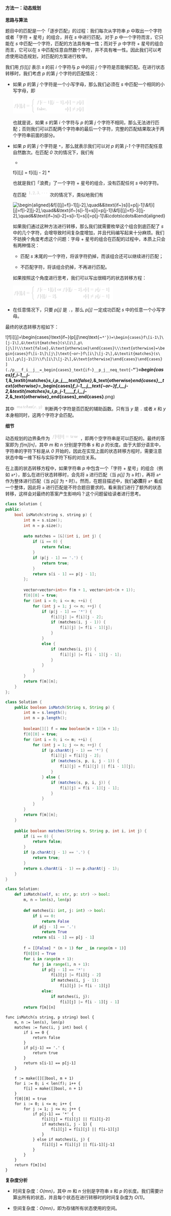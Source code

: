 #### 方法一：动态规划

**思路与算法**

题目中的匹配是一个「逐步匹配」的过程：我们每次从字符串 *p* 中取出一个字符或者「字符 + 星号」的组合，并在 *s* 中进行匹配。对于 *p* 中一个字符而言，它只能在 *s* 中匹配一个字符，匹配的方法具有唯一性；而对于 *p* 中字符 + 星号的组合而言，它可以在 *s* 中匹配任意自然数个字符，并不具有唯一性。因此我们可以考虑使用动态规划，对匹配的方案进行枚举。

我们用 *f[i][j]* 表示 *s* 的前 *i* 个字符与 *p* 中的前 *j* 个字符是否能够匹配。在进行状态转移时，我们考虑 *p* 的第 *j* 个字符的匹配情况：

- 如果 *p* 的第 *j* 个字符是一个小写字母，那么我们必须在 *s* 中匹配一个相同的小写字母，即

    ![f\[i\]\[j\]=\begin{cases}f\[i-1\]\[j-1\],&s\[i\]=p\[j\]\\\text{false},&s\[i\]\neqp\[j\]\end{cases} ](./p_______f_i__j__=_begin{cases}_____f_i_-_1__j_-_1_,_&_s_i__=_p_j______text{false},_&_s_i__neq_p_j______end{cases}______.png) 

    也就是说，如果 *s* 的第 *i* 个字符与 *p* 的第 *j* 个字符不相同，那么无法进行匹配；否则我们可以匹配两个字符串的最后一个字符，完整的匹配结果取决于两个字符串前面的部分。

- 如果 *p* 的第 *j* 个字符是 `*`，那么就表示我们可以对 *p* 的第 *j-1* 个字符匹配任意自然数次。在匹配 *0* 次的情况下，我们有

    *
    f[i][j] = f[i][j - 2]
    *

    也就是我们「浪费」了一个字符 + 星号的组合，没有匹配任何 *s* 中的字符。

    在匹配 ![1,2,3,\cdots ](./p__1,2,3,_cdots_.png)  次的情况下，类似地我们有

    ![\begin{aligned}&f\[i\]\[j\]=f\[i-1\]\[j-2\],\quad&&\text{if~}s\[i\]=p\[j-1\]\\&f\[i\]\[j\]=f\[i-2\]\[j-2\],\quad&&\text{if~}s\[i-1\]=s\[i\]=p\[j-1\]\\&f\[i\]\[j\]=f\[i-3\]\[j-2\],\quad&&\text{if~}s\[i-2\]=s\[i-1\]=s\[i\]=p\[j-1\]\\&\cdots\cdots&\end{aligned} ](./p_______begin{aligned}_____&_f_i__j__=_f_i_-_1__j_-_2_,_quad_&&_text{if~}_s_i__=_p_j_-_1_______&_f_i__j__=_f_i_-_2__j_-_2_,_quad_&&_text{if~}_s_i_-_1__=_s_i__=_p_j_-_1_______&_f_i__j__=_f_i_-_3__j_-_2_,_quad_&&_text{if~}_s_i_-_2__=_s_i_-_1__=_s_i__=_p_j_-_1_______&_cdotscdots_&______end{aligned}______.png) 

    如果我们通过这种方法进行转移，那么我们就需要枚举这个组合到底匹配了 *s* 中的几个字符，会增导致时间复杂度增加，并且代码编写起来十分麻烦。我们不妨换个角度考虑这个问题：字母 + 星号的组合在匹配的过程中，本质上只会有两种情况：

    - 匹配 *s* 末尾的一个字符，将该字符扔掉，而该组合还可以继续进行匹配；

    - 不匹配字符，将该组合扔掉，不再进行匹配。

    如果按照这个角度进行思考，我们可以写出很精巧的状态转移方程：

    ![f\[i\]\[j\]=\begin{cases}f\[i-1\]\[j\]\text{~or~}f\[i\]\[j-2\],&s\[i\]=p\[j-1\]\\f\[i\]\[j-2\],&s\[i\]\neqp\[j-1\]\end{cases} ](./p_______f_i__j__=_begin{cases}_____f_i_-_1__j__text{~or~}_f_i__j_-_2_,_&_s_i__=_p_j_-_1_______f_i__j_-_2_,_&_s_i__neq_p_j_-_1______end{cases}______.png) 

- 在任意情况下，只要 *p[j]* 是 `.`，那么 *p[j]* 一定成功匹配 *s* 中的任意一个小写字母。

最终的状态转移方程如下：

![f\[i\]\[j\]=\begin{cases}\text{if~}(p\[j\]\neq\text{~`*'})=\begin{cases}f\[i-1\]\[j-1\],&\textit{matches}(s\[i\],p\[j\])\\\text{false},&\text{otherwise}\end{cases}\\\text{otherwise}=\begin{cases}f\[i-1\]\[j\]\text{~or~}f\[i\]\[j-2\],&\textit{matches}(s\[i\],p\[j-1\])\\f\[i\]\[j-2\],&\text{otherwise}\end{cases}\end{cases} ](./p___f_i__j__=_begin{cases}_text{if~}__p_j__neq_text{~`*'}__=_begin{cases}_f_i_-_1__j_-_1_,_&_textit{matches}_s_i_,_p_j___text{false},_&_text{otherwise}_end{cases}__text{otherwise}_=_begin{cases}_f_i_-_1__j__text{~or~}_f_i__j_-_2_,_&_textit{matches}_s_i_,_p_j-1____f_i__j_-_2_,_&_text{otherwise}_end{cases}_end{cases}__.png) 

其中 ![\textit{matches}(x,y) ](./p__textit{matches}_x,_y__.png)  判断两个字符是否匹配的辅助函数。只有当 *y* 是 `.` 或者 *x* 和 *y* 本身相同时，这两个字符才会匹配。

**细节**

动态规划的边界条件为 ![f\[0\]\[0\]=\text{true} ](./p__f_0__0__=_text{true}_.png) ，即两个空字符串是可以匹配的。最终的答案即为 *f[m][n]*，其中 *m* 和 *n* 分别是字符串 *s* 和 *p* 的长度。由于大部分语言中，字符串的字符下标是从 *0* 开始的，因此在实现上面的状态转移方程时，需要注意状态中每一维下标与实际字符下标的对应关系。

在上面的状态转移方程中，如果字符串 *p* 中包含一个「字符 + 星号」的组合（例如 `a*`），那么在进行状态转移时，会先将 `a` 进行匹配（当 *p[j]* 为 `a` 时），再将 `a*` 作为整体进行匹配（当 *p[j]* 为 `*` 时）。然而，在题目描述中，我们**必须**将 `a*` 看成一个整体，因此将 `a` 进行匹配是不符合题目要求的。看来我们进行了额外的状态转移，这样会对最终的答案产生影响吗？这个问题留给读者进行思考。

```C++ [sol1-C++]
class Solution {
public:
    bool isMatch(string s, string p) {
        int m = s.size();
        int n = p.size();

        auto matches = [&](int i, int j) {
            if (i == 0) {
                return false;
            }
            if (p[j - 1] == '.') {
                return true;
            }
            return s[i - 1] == p[j - 1];
        };

        vector<vector<int>> f(m + 1, vector<int>(n + 1));
        f[0][0] = true;
        for (int i = 0; i <= m; ++i) {
            for (int j = 1; j <= n; ++j) {
                if (p[j - 1] == '*') {
                    f[i][j] |= f[i][j - 2];
                    if (matches(i, j - 1)) {
                        f[i][j] |= f[i - 1][j];
                    }
                }
                else {
                    if (matches(i, j)) {
                        f[i][j] |= f[i - 1][j - 1];
                    }
                }
            }
        }
        return f[m][n];
    }
};
```

```Java [sol1-Java]
class Solution {
    public boolean isMatch(String s, String p) {
        int m = s.length();
        int n = p.length();

        boolean[][] f = new boolean[m + 1][n + 1];
        f[0][0] = true;
        for (int i = 0; i <= m; ++i) {
            for (int j = 1; j <= n; ++j) {
                if (p.charAt(j - 1) == '*') {
                    f[i][j] = f[i][j - 2];
                    if (matches(s, p, i, j - 1)) {
                        f[i][j] = f[i][j] || f[i - 1][j];
                    }
                } else {
                    if (matches(s, p, i, j)) {
                        f[i][j] = f[i - 1][j - 1];
                    }
                }
            }
        }
        return f[m][n];
    }

    public boolean matches(String s, String p, int i, int j) {
        if (i == 0) {
            return false;
        }
        if (p.charAt(j - 1) == '.') {
            return true;
        }
        return s.charAt(i - 1) == p.charAt(j - 1);
    }
}
```

```Python [sol1-Python3]
class Solution:
    def isMatch(self, s: str, p: str) -> bool:
        m, n = len(s), len(p)

        def matches(i: int, j: int) -> bool:
            if i == 0:
                return False
            if p[j - 1] == '.':
                return True
            return s[i - 1] == p[j - 1]

        f = [[False] * (n + 1) for _ in range(m + 1)]
        f[0][0] = True
        for i in range(m + 1):
            for j in range(1, n + 1):
                if p[j - 1] == '*':
                    f[i][j] |= f[i][j - 2]
                    if matches(i, j - 1):
                        f[i][j] |= f[i - 1][j]
                else:
                    if matches(i, j):
                        f[i][j] |= f[i - 1][j - 1]
        return f[m][n]
```

```golang [sol1-Golang]
func isMatch(s string, p string) bool {
    m, n := len(s), len(p)
    matches := func(i, j int) bool {
        if i == 0 {
            return false
        }
        if p[j-1] == '.' {
            return true
        }
        return s[i-1] == p[j-1]
    }

    f := make([][]bool, m + 1)
    for i := 0; i < len(f); i++ {
        f[i] = make([]bool, n + 1)
    }
    f[0][0] = true
    for i := 0; i <= m; i++ {
        for j := 1; j <= n; j++ {
            if p[j-1] == '*' {
                f[i][j] = f[i][j] || f[i][j-2]
                if matches(i, j - 1) {
                    f[i][j] = f[i][j] || f[i-1][j]
                }
            } else if matches(i, j) {
                f[i][j] = f[i][j] || f[i-1][j-1]
            }
        }
    }
    return f[m][n]
}
```

**复杂度分析**

- 时间复杂度：*O(mn)*，其中 *m* 和 *n* 分别是字符串 *s* 和 *p* 的长度。我们需要计算出所有的状态，并且每个状态在进行转移时的时间复杂度为 *O(1)*。

- 空间复杂度：*O(mn)*，即为存储所有状态使用的空间。
